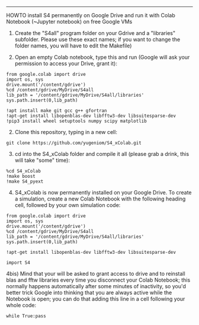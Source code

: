 -------------------
HOWTO install S4 permanently on Google Drive and run it with Colab Notebook (~Jupyter notebook) on free Google VMs 

1) Create the "S4all" program folder on your Gdrive and a "libraries" subfolder. Please use these exact names; if you want to change the folder names, you will have to edit the Makefile)

2) Open an empty Colab notebook, type this and run (Google will ask your permission to access your Drive, grant it):
```
from google.colab import drive
import os, sys
drive.mount('/content/gdrive')
%cd /content/gdrive/MyDrive/S4all
lib_path = '/content/gdrive/MyDrive/S4all/libraries'
sys.path.insert(0,lib_path)

!apt install make git gcc g++ gfortran
!apt-get install libopenblas-dev libfftw3-dev libsuitesparse-dev
!pip3 install wheel setuptools numpy scipy matplotlib
```

2) Clone this repository, typing in a new cell:
```
git clone https://github.com/yugeniom/S4_xColab.git
```
3) cd into the S4_xColab folder and compile it all (please grab a drink, this will take "some" time):
```
%cd S4_xColab
!make boost
!make S4_pyext
```
4) S4_xColab is now permanently installed on your Google Drive. To create a simulation, create a new Colab Notebook with the following heading cell, followed by your own simulation code:
```
from google.colab import drive
import os, sys
drive.mount('/content/gdrive')
%cd /content/gdrive/MyDrive/S4all
lib_path = '/content/gdrive/MyDrive/S4all/libraries'
sys.path.insert(0,lib_path)

!apt-get install libopenblas-dev libfftw3-dev libsuitesparse-dev

import S4
```
4bis) Mind that your will be asked to grant access to drive and to reinstall blas and fftw libraries every time you disconnect your Colab Notebook; this normally happens automatically after some minutes of inactivity, so you'd better trick Google into thinking that you are always active while the Notebook is open; you can do that adding this line in a cell following your whole code:
```
while True:pass
```







